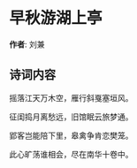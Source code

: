 # 早秋游湖上亭

**作者**: 刘兼

## 诗词内容

摇落江天万木空，雁行斜戛塞垣风。

征闺捣月离愁远，旧馆眠云旅梦通。

郢客岂能陪下里，皋禽争肯恋樊笼。

此心旷荡谁相会，尽在南华十卷中。

